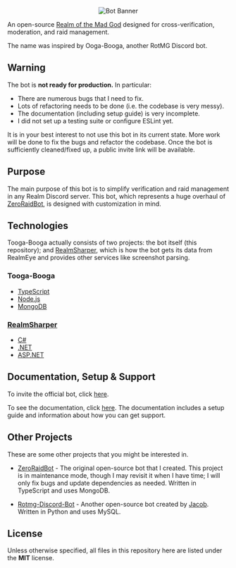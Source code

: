 <p align="center">
  <img src="https://github.com/ewang2002/OneLifeBot/blob/bug_fixes/assets/banner.png"  alt="Bot Banner"/>
</p>

An open-source [Realm of the Mad God](https://www.realmofthemadgod.com/) designed for cross-verification,
moderation, and raid management.

The name was inspired by Ooga-Booga, another RotMG Discord bot.

## Warning

The bot is **not ready for production.** In particular:
- There are numerous bugs that I need to fix.
- Lots of refactoring needs to be done (i.e. the codebase is very messy).
- The documentation (including setup guide) is very incomplete.
- I did not set up a testing suite or configure ESLint yet.

It is in your best interest to not use this bot in its current state. More work will be done to fix the bugs and 
refactor the codebase. Once the bot is sufficiently cleaned/fixed up, a public invite link will be available. 

## Purpose

The main purpose of this bot is to simplify verification and raid management in any Realm Discord server. This bot,
which represents a huge overhaul of [ZeroRaidBot](https://github.com/ewang2002/ZeroRaidBot), is designed with
customization in mind.

## Technologies

Tooga-Booga actually consists of two projects: the bot itself (this repository);
and [RealmSharper](https://github.com/ewang2002/RealmEyeSharper/), which is how the bot gets its data from RealmEye and
provides other services like screenshot parsing.

### Tooga-Booga

- [TypeScript](https://www.typescriptlang.org/)
- [Node.js](https://nodejs.org/en/)
- [MongoDB](https://www.mongodb.com/)

### [RealmSharper](https://github.com/ewang2002/RealmEyeSharper/)

- [C#](https://docs.microsoft.com/en-us/dotnet/csharp/)
- [.NET](https://dotnet.microsoft.com/learn/dotnet/what-is-dotnet)
- [ASP.NET](https://dotnet.microsoft.com/apps/aspnet)

## Documentation, Setup & Support
To invite the official bot, click [here](). 

To see the documentation, click [here](https://github.com/ewang2002/OneLifeBot/blob/master/docs/docs-guide.md). The 
documentation includes a setup guide and information about how you can get support.


## Other Projects
These are some other projects that you might be interested in.

- [ZeroRaidBot](https://github.com/ewang2002/ZeroRaidBot) - The original open-source bot that I created. This project is
  in maintenance mode, though I may revisit it when I have time; I will only fix bugs and update dependencies as needed.
  Written in TypeScript and uses MongoDB.

- [Rotmg-Discord-Bot](https://github.com/Jacobvs/Rotmg-Discord-Bot) - Another open-source bot created
  by [Jacob](https://github.com/Jacobvs). Written in Python and uses MySQL.

## License
Unless otherwise specified, all files in this repository here are listed under the **MIT** license.